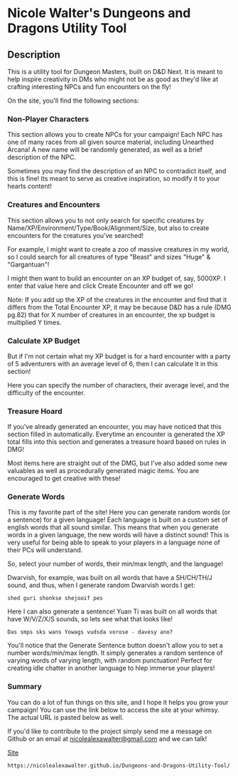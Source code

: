 # Nicole Walter's Dungeons and Dragons Utility Tool

## Description
This is a utility tool for Dungeon Masters, built on D&D Next. It is meant to help inspire creativity in DMs who might not be as good as they'd like at crafting interesting NPCs and fun encounters on the fly!

On the site, you'll find the following sections:

### Non-Player Characters
This section allows you to create NPCs for your campaign! Each NPC has one of many races from all given source material, including Unearthed Arcana! A new name will be randomly generated, as well as a brief description of the NPC.

Sometimes you may find the description of an NPC to contradict itself, and this is fine! Its meant to serve as creative inspiration, so modify it to your hearts content!

### Creatures and Encounters
This section allows you to not only search for specific creatures by Name/XP/Environment/Type/Book/Alignment/Size, but also to create encounters for the creatures you've searched!

For example, I might want to create a zoo of massive creatures in my world, so I could search for all creatures of type "Beast" and sizes "Huge" & "Gargantuan"!

I might then want to build an encounter on an XP budget of, say, 5000XP. I enter that value here and click Create Encounter and off we go!

Note: If you add up the XP of the creatures in the encounter and find that it differs from the Total Encounter XP, it may be because D&D has a rule (DMG pg.82) that for X number of creatures in an encounter, the xp budget is multiplied Y times.

### Calculate XP Budget

But if I'm not certain what my XP budget is for a hard encounter with a party of 5 adventurers with an average level of 6, then I can calculate it in this section!

Here you can specify the number of characters, their average level, and the difficulty of the encounter.

### Treasure Hoard

If you've already generated an encounter, you may have noticed that this section filled in automatically. Everytime an encounter is generated the XP total fills into this section and generates a treasure hoard based on rules in DMG!

Most items here are straight out of the DMG, but I've also added some new valuables as well as procedurally generated magic items. You are encouraged to get creative with these!

### Generate Words

This is my favorite part of the site! Here you can generate random words (or a sentence) for a given language! Each language is built on a custom set of english words that all sound similar. This means that when you generate words in a given language, the new words will have a distinct sound! This is very useful for being able to speak to your players in a language none of their PCs will understand.

So, select your number of words, their min/max length, and the language!

Dwarvish, for example, was built on all words that have a SH/CH/TH/J sound, and thus, when I generate random Dwarvish words I get:

`shed guri shonkse shejooif pes`

Here I can also generate a sentence! Yuan Ti was built on all words that have W/V/Z/X/S sounds, so lets see what that looks like!

`Das smps sks wans Yowags vudsda vorose - davesy ano?`

You'll notice that the Generate Sentence button doesn't allow you to set a number words/min/max length. It simply generates a random sentence of varying words of varying length, with random punctuation! Perfect for creating idle chatter in another language to hlep immerse your players!

### Summary

You can do a lot of fun things on this site, and I hope it helps you grow your campaign! You can use the link below to access the site at your whimsy. The actual URL is pasted below as well.

If you'd like to contribute to the project simply send me a message on Github or an email at nicolealexawalter@gmail.com and we can talk!

[Site](https://nicolealexawalter.github.io/Dungeons-and-Dragons-Utility-Tool/)

`https://nicolealexawalter.github.io/Dungeons-and-Dragons-Utility-Tool/`
